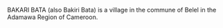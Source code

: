 BAKARI BATA (also Bakiri Bata) is a village in the commune of Belel in the Adamawa Region of Cameroon.
